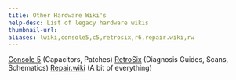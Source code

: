 ```yaml
---
title: Other Hardware Wiki's
help-desc: List of legacy hardware wikis
thumbnail-url: 
aliases: lwiki,console5,c5,retrosix,r6,repair.wiki,rw
---
```


[Console 5](https://wiki.console5.com/wiki/Category:Console) (Capacitors, Patches)
[RetroSix](https://www.retrosix.wiki/) (Diagnosis Guides, Scans, Schematics)
[Repair.wiki](https://repair.wiki/w/Main_Page) (A bit of everything)